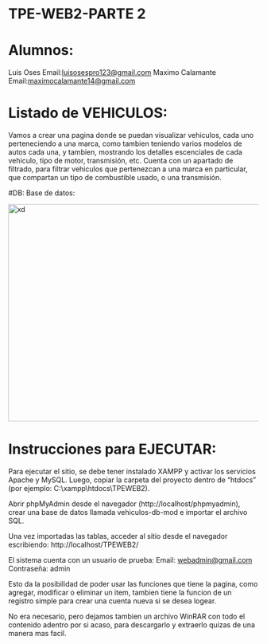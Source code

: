 # TPE-WEB2-PARTE 2
# Alumnos:
Luis Oses 
Email:luisosespro123@gmail.com
Maximo Calamante
Email:maximocalamante14@gmail.com

# Listado de VEHICULOS:
Vamos a crear una pagina donde se puedan visualizar vehiculos, cada uno perteneciendo a una marca, como tambien teniendo varios modelos de autos cada una, y tambien, mostrando los detalles escenciales de cada vehiculo, tipo de motor, transmisión, etc.
Cuenta con un apartado de filtrado, para filtrar vehiculos que pertenezcan a una marca en particular, que compartan un tipo de combustible usado, o una transmisión.

#DB: 
Base de datos:

<img width="585" height="436" alt="xd" src="https://github.com/user-attachments/assets/4c0136a0-be5e-4909-a11c-dfd565731f06" />

# Instrucciones para EJECUTAR: 
Para ejecutar el sitio, se debe tener instalado XAMPP y activar los servicios Apache y MySQL. Luego, copiar la carpeta del proyecto dentro de “htdocs” (por ejemplo: C:\xampp\htdocs\TPEWEB2).

Abrir phpMyAdmin desde el navegador (http://localhost/phpmyadmin), crear una base de datos llamada vehiculos-db-mod e importar el archivo SQL.

Una vez importadas las tablas, acceder al sitio desde el navegador escribiendo:
http://localhost/TPEWEB2/

El sistema cuenta con un usuario de prueba:
Email: webadmin@gmail.com
Contraseña: admin

Esto da la posibilidad de poder usar las funciones que tiene la pagina, como agregar, modificar o eliminar un item, tambien tiene la funcion de un registro simple para crear una cuenta nueva si se desea logear.

No era necesario, pero dejamos tambien un archivo WinRAR con todo el contenido adentro por si acaso, para descargarlo y extraerlo quizas de una manera mas facil.

